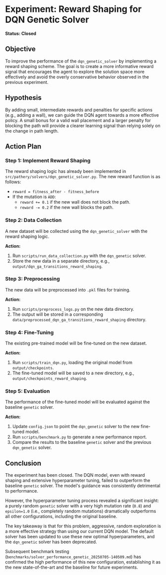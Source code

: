 # Experiment: Reward Shaping for DQN Genetic Solver

**Status: Closed**

## Objective

To improve the performance of the `dqn_genetic_solver` by implementing a reward shaping scheme. The goal is to create a more informative reward signal that encourages the agent to explore the solution space more effectively and avoid the overly conservative behavior observed in the previous experiment.

## Hypothesis

By adding small, intermediate rewards and penalties for specific actions (e.g., adding a wall), we can guide the DQN agent towards a more effective policy. A small bonus for a valid wall placement and a larger penalty for blocking the path will provide a clearer learning signal than relying solely on the change in path length.

## Action Plan

### Step 1: Implement Reward Shaping

The reward shaping logic has already been implemented in `src/pathery/solvers/dqn_genetic_solver.py`. The new reward function is as follows:

-   `reward = fitness_after - fitness_before`
-   If the mutation is `ADD`:
    -   `reward += 0.1` if the new wall does not block the path.
    -   `reward -= 0.2` if the new wall blocks the path.

### Step 2: Data Collection

A new dataset will be collected using the `dqn_genetic_solver` with the reward shaping logic.

**Action:**
1.  Run `scripts/run_data_collection.py` with the `dqn_genetic` solver.
2.  Store the new data in a separate directory, e.g., `output/dqn_ga_transitions_reward_shaping`.

### Step 3: Preprocessing

The new data will be preprocessed into `.pkl` files for training.

**Action:**
1.  Run `scripts/preprocess_logs.py` on the new data directory.
2.  The output will be stored in a corresponding `data/preprocessed_dqn_ga_transitions_reward_shaping` directory.

### Step 4: Fine-Tuning

The existing pre-trained model will be fine-tuned on the new dataset.

**Action:**
1.  Run `scripts/train_dqn.py`, loading the original model from `output/checkpoints`.
2.  The fine-tuned model will be saved to a new directory, e.g., `output/checkpoints_reward_shaping`.

### Step 5: Evaluation

The performance of the fine-tuned model will be evaluated against the baseline `genetic` solver.

**Action:**
1.  Update `config.json` to point the `dqn_genetic` solver to the new fine-tuned model.
2.  Run `scripts/benchmark.py` to generate a new performance report.
3.  Compare the results to the baseline `genetic` solver and the previous `dqn_genetic` solver.

## Conclusion

The experiment has been closed. The DQN model, even with reward shaping and extensive hyperparameter tuning, failed to outperform the baseline `genetic` solver. The model's guidance was consistently detrimental to performance.

However, the hyperparameter tuning process revealed a significant insight: a purely random `genetic` solver with a very high mutation rate (`0.8`) and `epsilon=1.0` (i.e., completely random mutations) dramatically outperforms all other configurations, including the original baseline.

The key takeaway is that for this problem, aggressive, random exploration is a more effective strategy than using our current DQN model. The default solver has been updated to use these new optimal hyperparameters, and the `dqn_genetic` solver has been deprecated.

Subsequent benchmark testing (`benchmarks/solver_performance_genetic_20250705-140509.md`) has confirmed the high performance of this new configuration, establishing it as the new state-of-the-art and the baseline for future experiments.
